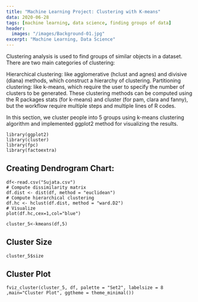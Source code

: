 ```yaml
---
title: "Machine Learning Project: Clustering with K-means"
data: 2020-06-28
tags: [machine learning, data science, finding groups of data]
header:
  images: "/images/Background-01.jpg"
excerpt: "Machine Learning, Data Science"
---
```

Clustering analysis is used to find groups of similar objects in a dataset. There are two main categories of clustering:

Hierarchical clustering: like agglomerative (hclust and agnes) and divisive (diana) methods, which construct a hierarchy of clustering.
Partitioning clustering: like k-means, which require the user to specify the number of clusters to be generated.
These clustering methods can be computed using the R packages stats (for k-means) and cluster (for pam, clara and fanny), but the workflow require multiple steps and multiple lines of R codes.

In this section, we cluster people into 5 groups using k-means clustering algorithm and implemented ggplot2 method for visualizing the results.


```{r,echo=FALSE,include=FALSE}
library(ggplot2)
library(cluster)
library(fpc)
library(factoextra)
```


## Creating Dendrogram Chart:

```{r pressure, echo=FALSE}
df<-read.csv("Sujata.csv")
# Compute dissimilarity matrix
df.dist <- dist(df, method = "euclidean")
# Compute hierarchical clustering
df.hc <- hclust(df.dist, method = "ward.D2")
# Visualize
plot(df.hc,cex=1,col="blue")
```


```{r, echo=FALSE}
cluster_5<-kmeans(df,5)
```

## Cluster Size
```{r,echo=FALSE}
cluster_5$size
```

## Cluster Plot
```{r, echo=FALSE}
fviz_cluster(cluster_5, df, palette = "Set2", labelsize = 8 ,main="Cluster Plot", ggtheme = theme_minimal())
```
